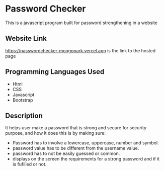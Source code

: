 # Password Checker

This is a javascript program built for password strengthening in a website

## Website Link

https://passwordchecker-mongopark.vercel.app
 is the link to the hosted page

## Programming Languages Used

- Html
- CSS
- Javascript
- Bootstrap


## Description

It helps user make a password that is strong and secure for security purpose, and how it does this is by making sure:
- Password has to involve a lowercase, uppercase, number and symbol.
- password value has to be different from the username value.
- password has to not be easily guessed or common.
- displays on the screen the requirements for a strong password and if it is fufilled or not.